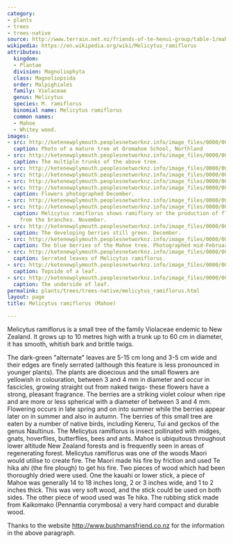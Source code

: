 ```yaml
---
category:
- plants
- trees
- trees-native
source: http://www.terrain.net.nz/friends-of-te-henui-group/table-1/mahoe.html
wikipedia: https://en.wikipedia.org/wiki/Melicytus_ramiflorus
attributes:
  kingdom:
  - Plantae
  division: Magnoliophyta
  class: Magnoliopsida
  order: Malpighiales
  family: Violaceae
  genus: Melicytus
  species: M. ramiflorus
  binomial name: Melicytus ramiflorus
  common names:
  - Mahoe
  - Whitey wood.
images:
- src: http://ketenewplymouth.peoplesnetworknz.info/image_files/0000/0012/7238/Melicytus_ramiflorus__Mahoe___1_.JPG
  caption: Photo of a mature tree at Oromahoe School, Northland
- src: http://ketenewplymouth.peoplesnetworknz.info/image_files/0000/0012/7243/Melicytus_ramiflorus__Mahoe___2_.JPG
  caption: The multiple trunks of the above tree.
- src: http://ketenewplymouth.peoplesnetworknz.info/image_files/0000/0007/6554/Melicytus_ramiflorus__Mahoe-002.JPG
- src: http://ketenewplymouth.peoplesnetworknz.info/image_files/0000/0005/4744/Melicytus_ramiflorus__Mahoe_a.jpg
- src: http://ketenewplymouth.peoplesnetworknz.info/image_files/0000/0005/4739/Melicytus_ramiflorus__Mahoe__Whitey_wood_-004.JPG
- src: http://ketenewplymouth.peoplesnetworknz.info/image_files/0000/0000/9274/Melicytus_ramiflorus__Mahoe_tree-2.JPG
  caption: Flowers photographed December.
- src: http://ketenewplymouth.peoplesnetworknz.info/image_files/0000/0001/5064/Melicytus_ramiflorus_ramiflory_mahoe_flowers.JPG
- src: http://ketenewplymouth.peoplesnetworknz.info/image_files/0000/0001/4714/Male_flowers_Melicytus_ramiflorus__Mahoe.JPG
  caption: Melicytus ramiflorus shows ramiflory or the production of flowers directly
    from the branches. November.
- src: http://ketenewplymouth.peoplesnetworknz.info/image_files/0000/0008/2273/Melicytus_ramiflorus_fruit__Mahoe.JPG
  caption: The developing berries still green. December.
- src: http://ketenewplymouth.peoplesnetworknz.info/image_files/0000/0005/4724/Melicytus_ramiflorus__Mahoe__Whitey_wood_-001.JPG
  caption: The blue berries of the Mahoe tree. Photographed mid-February.
- src: http://ketenewplymouth.peoplesnetworknz.info/image_files/0000/0007/6549/Melicytus_ramiflorus__Mahoe-003.JPG
  caption: Serrated leaves of Melicytus ramiflorus.
- src: http://ketenewplymouth.peoplesnetworknz.info/image_files/0000/0005/4719/Melicytus_ramiflorus__Mahoe__Whitey_wood_-002.JPG
  caption: Topside of a leaf.
- src: http://ketenewplymouth.peoplesnetworknz.info/image_files/0000/0005/4819/Mahoe__Melicytus_ramiflorus_.JPG
  caption: The underside of leaf.
permalink: plants/trees/trees-native/melicytus_ramiflorus.html
layout: page
title: Melicytus ramiflorus (Mahoe)

---
```

Melicytus ramiflorus is a small tree of the family Violaceae endemic to New Zealand. It grows up to 10 metres high with a trunk up to 60 cm in diameter, it has smooth, whitish bark and brittle twigs. 

The dark-green "alternate" leaves are 5-15 cm long and 3-5 cm wide and their edges are finely serrated (although this feature is less pronounced in younger plants). 
The plants are dioecious and the small flowers are yellowish in colouration, between 3 and 4 mm in diameter and occur in fascicles, growing straight out from naked twigs- these flowers have a strong, pleasant fragrance. The berries are a striking violet colour when ripe and are more or less spherical with a diameter of between 3 and 4 mm. Flowering occurs in late spring and on into summer while the berries appear later on in summer and also in autumn. The berries of this small tree are eaten by a number of native birds, including Kereru, Tui and geckos of the genus Naultinus. The Melicytus ramiflorus is insect pollinated with midges, gnats, hoverflies, butterflies, bees and ants. Mahoe is ubiquitous throughout lower altitude New Zealand forests and is frequently seen in areas of regenerating forest.
Melicytus ramiflorus was one of the woods Maori would utilise to create fire. The Maori made his fire by friction and used Te hika ahi (the fire plough) to get his fire. Two pieces of wood which had been thoroughly dried were used. One the kauahi or lower stick, a piece of Mahoe was generally 14 to 18 inches long, 2 or 3 inches wide, and 1 to 2 inches thick. This was very soft wood, and the stick could be used on both sides. The other piece of wood used was Te hika. The rubbing stick made from Kaikomako (Pennantia corymbosa) a very hard compact and durable wood.</p> <p class="MsoNormal">Thanks to the website <a href="http://www.bushmansfriend.co.nz/">http://www.bushmansfriend.co.nz</a> for the information in the above paragraph. 
